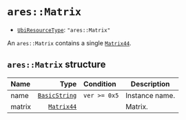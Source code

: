 # `ares::Matrix`

- [`UbiResourceType`](./index.md#ubiresourcetype-string): `"ares::Matrix"`

An `ares::Matrix` contains a single [`Matrix44`](../base.md#matrix44-structure).

## `ares::Matrix` structure

| Name | Type | Condition | Description |
| :-- | --: | :-- | --- |
| name | [`BasicString`](../base.md#basicstring-structure) | `ver >= 0x5` | Instance name. |
| matrix | [`Matrix44`](../base.md#matrix44-structure) |  | Matrix. |
